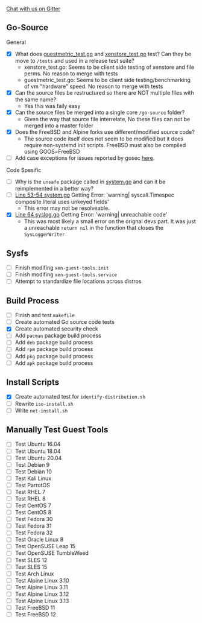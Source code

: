 [Chat with us on Gitter](https://gitter.im/xen-guest-tools/Development#)


## Go-Source


General
- [x] What does [guestmetric_test.go](https://github.com/JustinTimperio/xen-guest-tools/blob/master/go-source/guestmetric/guestmetric_test.go) and [xenstore_test.go](https://github.com/JustinTimperio/xen-guest-tools/tree/master/go-source/xenstoreclient) test? Can they be move to `/tests` and used in a release test suite?
    - xenstore_test.go: Seems to be client side testing of xenstore and file perms. No reason to merge with tests 
    - guestmetric_test.go: Seems to be client side testing/benchmarking of vm "hardware" speed. No reason to merge with tests 
- [x] Can the source files be restructured so there are NOT multiple files with the same name?
    - Yes this was faily easy
- [x] Can the source files be merged into a single core `/go-source` folder?
    - Given the way that source file interrelate, No these files can not be merged into a master folder
- [x] Does the FreeBSD and Alpine forks use different/modified source code?
    - The source code itself does not seem to be modified but it does require non-systemd init scripts. FreeBSD must also be compiled using GOOS=FreeBSD
- [ ] Add case exceptions for issues reported by gosec [here](https://github.com/JustinTimperio/xen-guest-tools/issues/1).

Code Spesific
- [ ] Why is the `unsafe` package called in [system.go](https://github.com/JustinTimperio/xen-guest-tools/blob/master/go-source/system/system.go) and can it be reimplemented in a better way?
- [ ] [Line 53-54 system.go](https://github.com/JustinTimperio/xen-guest-tools/blob/2b300955c23bdd6752c442eecffc8e66665bc7ad/go-source/system/system.go#L53) Getting Error: 'warning| syscall.Timespec composite literal uses unkeyed fields'
    - This error may not be resolveable. 
- [x] [Line 64 syslog.go](https://github.com/JustinTimperio/xen-guest-tools/blob/2b300955c23bdd6752c442eecffc8e66665bc7ad/go-source/syslog/syslog.go#L64) Getting Error: 'warning| unreachable code'
    - This was most likely a small error on the orignal devs part. It was just a unreachable `return nil` in the function that closes the `SysLoggerWriter`

## Sysfs
- [ ] Finish modifing `xen-guest-tools.init`
- [ ] Finish modifing `xen-guest-tools.service`
- [ ] Attempt to standardize file locations across distros

## Build Process
- [ ] Finish and test `makefile`
- [ ] Create automated Go source code tests
- [x] Create automated security check
- [ ] Add `pacman` package build process
- [ ] Add `deb` package build process
- [ ] Add `rpm` package build process
- [ ] Add `pkg` package build process
- [ ] Add `apk` package build process

## Install Scripts
- [x] Create automated test for `identify-distribution.sh`
- [ ] Rewrite `iso-install.sh`
- [ ] Write `net-install.sh`

## Manually Test Guest Tools

- [ ] Test Ubuntu 16.04
- [ ] Test Ubuntu 18.04
- [ ] Test Ubuntu 20.04
- [ ] Test Debian 9
- [ ] Test Debian 10
- [ ] Test Kali Linux
- [ ] Test ParrotOS
- [ ] Test RHEL 7
- [ ] Test RHEL 8
- [ ] Test CentOS 7
- [ ] Test CentOS 8
- [ ] Test Fedora 30
- [ ] Test Fedora 31
- [ ] Test Fedora 32
- [ ] Test Oracle Linux 8
- [ ] Test OpenSUSE Leap 15
- [ ] Test OpenSUSE TumbleWeed
- [ ] Test SLES 12
- [ ] Test SLES 15
- [ ] Test Arch Linux 
- [ ] Test Alpine Linux 3.10
- [ ] Test Alpine Linux 3.11
- [ ] Test Alpine Linux 3.12
- [ ] Test Alpine Linux 3.13
- [ ] Test FreeBSD 11
- [ ] Test FreeBSD 12
